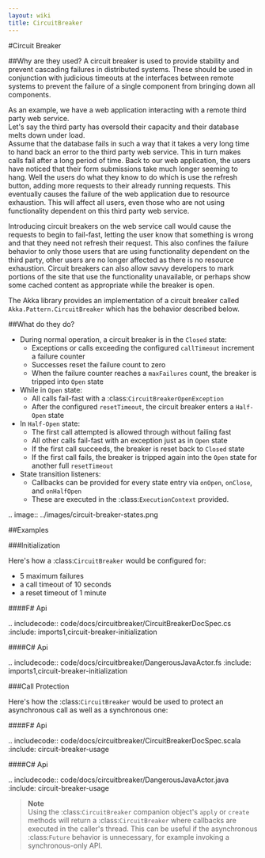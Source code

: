 ```yaml
---
layout: wiki
title: CircuitBreaker
---
```

#Circuit Breaker

##Why are they used?
A circuit breaker is used to provide stability and prevent cascading failures in distributed
systems.  These should be used in conjunction with judicious timeouts at the interfaces between
remote systems to prevent the failure of a single component from bringing down all components.

As an example, we have a web application interacting with a remote third party web service.  
Let's say the third party has oversold their capacity and their database melts down under load.  
Assume that the database fails in such a way that it takes a very long time to hand back an
error to the third party web service.  This in turn makes calls fail after a long period of 
time.  Back to our web application, the users have noticed that their form submissions take
much longer seeming to hang.  Well the users do what they know to do which is use the refresh
button, adding more requests to their already running requests.  This eventually causes the 
failure of the web application due to resource exhaustion.  This will affect all users, even
those who are not using functionality dependent on this third party web service.

Introducing circuit breakers on the web service call would cause the requests to begin to 
fail-fast, letting the user know that something is wrong and that they need not refresh 
their request.  This also confines the failure behavior to only those users that are using
functionality dependent on the third party, other users are no longer affected as there is no
resource exhaustion.  Circuit breakers can also allow savvy developers to mark portions of
the site that use the functionality unavailable, or perhaps show some cached content as 
appropriate while the breaker is open.

The Akka library provides an implementation of a circuit breaker called 
`Akka.Pattern.CircuitBreaker` which has the behavior described below.

##What do they do?

* During normal operation, a circuit breaker is in the `Closed` state:
	* Exceptions or calls exceeding the configured `callTimeout` increment a failure counter
	* Successes reset the failure count to zero 
	* When the failure counter reaches a `maxFailures` count, the breaker is tripped into `Open` state
* While in `Open` state:
	* All calls fail-fast with a :class:`CircuitBreakerOpenException`
	* After the configured `resetTimeout`, the circuit breaker enters a `Half-Open` state
* In `Half-Open` state:
	* The first call attempted is allowed through without failing fast
	* All other calls fail-fast with an exception just as in `Open` state
	* If the first call succeeds, the breaker is reset back to `Closed` state
	* If the first call fails, the breaker is tripped again into the `Open` state for another full `resetTimeout`
* State transition listeners: 
	* Callbacks can be provided for every state entry via `onOpen`, `onClose`, and `onHalfOpen`
	* These are executed in the :class:`ExecutionContext` provided. 

.. image:: ../images/circuit-breaker-states.png

##Examples

###Initialization

Here's how a :class:`CircuitBreaker` would be configured for:
  * 5 maximum failures
  * a call timeout of 10 seconds 
  * a reset timeout of 1 minute

####F# Api

.. includecode:: code/docs/circuitbreaker/CircuitBreakerDocSpec.cs
   :include: imports1,circuit-breaker-initialization

####C# Api

.. includecode:: code/docs/circuitbreaker/DangerousJavaActor.fs
   :include: imports1,circuit-breaker-initialization

###Call Protection

Here's how the :class:`CircuitBreaker` would be used to protect an asynchronous
call as well as a synchronous one:

####F# Api

.. includecode:: code/docs/circuitbreaker/CircuitBreakerDocSpec.scala
   :include: circuit-breaker-usage

####C# Api

.. includecode:: code/docs/circuitbreaker/DangerousJavaActor.java
   :include: circuit-breaker-usage

>**Note**<br/>
Using the :class:`CircuitBreaker` companion object's `apply` or `create` methods
will return a :class:`CircuitBreaker` where callbacks are executed in the caller's thread.
This can be useful if the asynchronous :class:`Future` behavior is unnecessary, for
example invoking a synchronous-only API.
